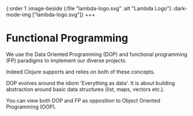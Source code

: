 {:order         1
 :image-beside  {:file "lambda-logo.svg" :alt "Lambda Logo"}
 :dark-mode-img ["lambda-logo.svg"]}
+++

# Functional Programming

We use the Data Oriented Programming (DOP) and functional programming (FP) paradigms to implement our diverse projects.

Indeed Clojure supports and relies on both of these concepts.

DOP evolves around the idiom 'Everything as data'. It is about building abstraction around basic data structures (list, maps, vectors etc.).
         
You can view both DOP and FP as opposition to Object Oriented Programming (OOP).